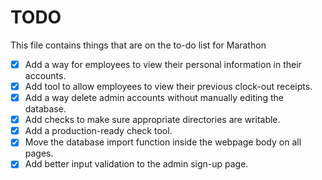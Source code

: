 # TODO
This file contains things that are on the to-do list for Marathon

- [x] Add a way for employees to view their personal information in their accounts.
- [x] Add tool to allow employees to view their previous clock-out receipts.
- [X] Add a way delete admin accounts without manually editing the database.
- [X] Add checks to make sure appropriate directories are writable.
- [X] Add a production-ready check tool.
- [X] Move the database import function inside the webpage body on all pages.
- [X] Add better input validation to the admin sign-up page.
